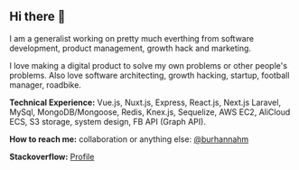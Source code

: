 ## Hi there 👋

I am a generalist working on pretty much everthing from software development, product management, growth hack and marketing.

I love making a digital product to solve my own problems or other people's problems. Also love software architecting, growth hacking, startup, football manager, roadbike.

__Technical Experience:__ Vue.js, Nuxt.js, Express, React.js, Next.js Laravel, MySql, MongoDB/Mongoose, Redis, Knex.js, Sequelize, AWS EC2, AliCloud ECS, S3 storage, system design, FB API (Graph API).

__How to reach me:__ collaboration or anything else: [@burhannahm](https://twitter.com/BurhannAhm)

__Stackoverflow:__ [Profile](https://stackoverflow.com/users/6345936/kusiaga)
